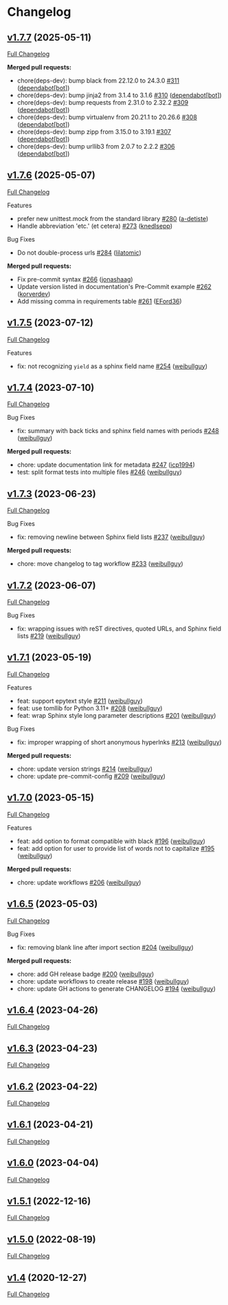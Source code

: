# Changelog

## [v1.7.7](https://github.com/PyCQA/docformatter/tree/v1.7.7) (2025-05-11)

[Full Changelog](https://github.com/PyCQA/docformatter/compare/v1.7.6...v1.7.7)

**Merged pull requests:**

- chore\(deps-dev\): bump black from 22.12.0 to 24.3.0 [\#311](https://github.com/PyCQA/docformatter/pull/311) ([dependabot[bot]](https://github.com/apps/dependabot))
- chore\(deps-dev\): bump jinja2 from 3.1.4 to 3.1.6 [\#310](https://github.com/PyCQA/docformatter/pull/310) ([dependabot[bot]](https://github.com/apps/dependabot))
- chore\(deps-dev\): bump requests from 2.31.0 to 2.32.2 [\#309](https://github.com/PyCQA/docformatter/pull/309) ([dependabot[bot]](https://github.com/apps/dependabot))
- chore\(deps-dev\): bump virtualenv from 20.21.1 to 20.26.6 [\#308](https://github.com/PyCQA/docformatter/pull/308) ([dependabot[bot]](https://github.com/apps/dependabot))
- chore\(deps-dev\): bump zipp from 3.15.0 to 3.19.1 [\#307](https://github.com/PyCQA/docformatter/pull/307) ([dependabot[bot]](https://github.com/apps/dependabot))
- chore\(deps-dev\): bump urllib3 from 2.0.7 to 2.2.2 [\#306](https://github.com/PyCQA/docformatter/pull/306) ([dependabot[bot]](https://github.com/apps/dependabot))

## [v1.7.6](https://github.com/PyCQA/docformatter/tree/v1.7.6) (2025-05-07)

[Full Changelog](https://github.com/PyCQA/docformatter/compare/v1.7.5...v1.7.6)

Features

- prefer new unittest.mock from the standard library [\#280](https://github.com/PyCQA/docformatter/pull/280) ([a-detiste](https://github.com/a-detiste))
- Handle abbreviation 'etc.' \(et cetera\) [\#273](https://github.com/PyCQA/docformatter/pull/273) ([knedlsepp](https://github.com/knedlsepp))

Bug Fixes

- Do not double-process urls [\#284](https://github.com/PyCQA/docformatter/pull/284) ([lilatomic](https://github.com/lilatomic))

**Merged pull requests:**

- Fix pre-commit syntax [\#266](https://github.com/PyCQA/docformatter/pull/266) ([jonashaag](https://github.com/jonashaag))
- Update version listed in documentation's Pre-Commit example [\#262](https://github.com/PyCQA/docformatter/pull/262) ([korverdev](https://github.com/korverdev))
- Add missing comma in requirements table [\#261](https://github.com/PyCQA/docformatter/pull/261) ([EFord36](https://github.com/EFord36))

## [v1.7.5](https://github.com/PyCQA/docformatter/tree/v1.7.5) (2023-07-12)

[Full Changelog](https://github.com/PyCQA/docformatter/compare/v1.7.4...v1.7.5)

Features

- fix: not recognizing `yield` as a sphinx field name [\#254](https://github.com/PyCQA/docformatter/pull/254) ([weibullguy](https://github.com/weibullguy))

## [v1.7.4](https://github.com/PyCQA/docformatter/tree/v1.7.4) (2023-07-10)

[Full Changelog](https://github.com/PyCQA/docformatter/compare/v1.7.3...v1.7.4)

Bug Fixes

- fix: summary with back ticks and sphinx field names with periods [\#248](https://github.com/PyCQA/docformatter/pull/248) ([weibullguy](https://github.com/weibullguy))

**Merged pull requests:**

- chore: update documentation link for metadata [\#247](https://github.com/PyCQA/docformatter/pull/247) ([icp1994](https://github.com/icp1994))
- test: split format tests into multiple files [\#246](https://github.com/PyCQA/docformatter/pull/246) ([weibullguy](https://github.com/weibullguy))

## [v1.7.3](https://github.com/PyCQA/docformatter/tree/v1.7.3) (2023-06-23)

[Full Changelog](https://github.com/PyCQA/docformatter/compare/v1.7.2...v1.7.3)

Bug Fixes

- fix: removing newline between Sphinx field lists [\#237](https://github.com/PyCQA/docformatter/pull/237) ([weibullguy](https://github.com/weibullguy))

**Merged pull requests:**

- chore: move changelog to tag workflow [\#233](https://github.com/PyCQA/docformatter/pull/233) ([weibullguy](https://github.com/weibullguy))

## [v1.7.2](https://github.com/PyCQA/docformatter/tree/v1.7.2) (2023-06-07)

[Full Changelog](https://github.com/PyCQA/docformatter/compare/v1.7.1...v1.7.2)

Bug Fixes

- fix: wrapping issues with reST directives, quoted URLs, and Sphinx field lists [\#219](https://github.com/PyCQA/docformatter/pull/219) ([weibullguy](https://github.com/weibullguy))

## [v1.7.1](https://github.com/PyCQA/docformatter/tree/v1.7.1) (2023-05-19)

[Full Changelog](https://github.com/PyCQA/docformatter/compare/v1.7.0...v1.7.1)

Features

- feat: support epytext style [\#211](https://github.com/PyCQA/docformatter/pull/211) ([weibullguy](https://github.com/weibullguy))
- feat: use tomllib for Python 3.11+ [\#208](https://github.com/PyCQA/docformatter/pull/208) ([weibullguy](https://github.com/weibullguy))
- feat: wrap Sphinx style long parameter descriptions [\#201](https://github.com/PyCQA/docformatter/pull/201) ([weibullguy](https://github.com/weibullguy))

Bug Fixes

- fix: improper wrapping of short anonymous hyperlnks [\#213](https://github.com/PyCQA/docformatter/pull/213) ([weibullguy](https://github.com/weibullguy))

**Merged pull requests:**

- chore: update version strings [\#214](https://github.com/PyCQA/docformatter/pull/214) ([weibullguy](https://github.com/weibullguy))
- chore: update pre-commit-config [\#209](https://github.com/PyCQA/docformatter/pull/209) ([weibullguy](https://github.com/weibullguy))

## [v1.7.0](https://github.com/PyCQA/docformatter/tree/v1.7.0) (2023-05-15)

[Full Changelog](https://github.com/PyCQA/docformatter/compare/v1.6.5...v1.7.0)

Features

- feat: add option to format compatible with black [\#196](https://github.com/PyCQA/docformatter/pull/196) ([weibullguy](https://github.com/weibullguy))
- feat: add option for user to provide list of words not to capitalize [\#195](https://github.com/PyCQA/docformatter/pull/195) ([weibullguy](https://github.com/weibullguy))

**Merged pull requests:**

- chore: update workflows [\#206](https://github.com/PyCQA/docformatter/pull/206) ([weibullguy](https://github.com/weibullguy))

## [v1.6.5](https://github.com/PyCQA/docformatter/tree/v1.6.5) (2023-05-03)

[Full Changelog](https://github.com/PyCQA/docformatter/compare/v1.6.4...v1.6.5)

Bug Fixes

- fix: removing blank line after import section [\#204](https://github.com/PyCQA/docformatter/pull/204) ([weibullguy](https://github.com/weibullguy))

**Merged pull requests:**

- chore: add GH release badge [\#200](https://github.com/PyCQA/docformatter/pull/200) ([weibullguy](https://github.com/weibullguy))
- chore: update workflows to create release [\#198](https://github.com/PyCQA/docformatter/pull/198) ([weibullguy](https://github.com/weibullguy))
- chore: update GH actions to generate CHANGELOG [\#194](https://github.com/PyCQA/docformatter/pull/194) ([weibullguy](https://github.com/weibullguy))

## [v1.6.4](https://github.com/PyCQA/docformatter/tree/v1.6.4) (2023-04-26)

[Full Changelog](https://github.com/PyCQA/docformatter/compare/v1.6.3...v1.6.4)

## [v1.6.3](https://github.com/PyCQA/docformatter/tree/v1.6.3) (2023-04-23)

[Full Changelog](https://github.com/PyCQA/docformatter/compare/v1.6.2...v1.6.3)

## [v1.6.2](https://github.com/PyCQA/docformatter/tree/v1.6.2) (2023-04-22)

[Full Changelog](https://github.com/PyCQA/docformatter/compare/v1.6.1...v1.6.2)

## [v1.6.1](https://github.com/PyCQA/docformatter/tree/v1.6.1) (2023-04-21)

[Full Changelog](https://github.com/PyCQA/docformatter/compare/v1.6.0...v1.6.1)

## [v1.6.0](https://github.com/PyCQA/docformatter/tree/v1.6.0) (2023-04-04)

[Full Changelog](https://github.com/PyCQA/docformatter/compare/v1.5.1...v1.6.0)

## [v1.5.1](https://github.com/PyCQA/docformatter/tree/v1.5.1) (2022-12-16)

[Full Changelog](https://github.com/PyCQA/docformatter/compare/v1.5.0...v1.5.1)

## [v1.5.0](https://github.com/PyCQA/docformatter/tree/v1.5.0) (2022-08-19)

[Full Changelog](https://github.com/PyCQA/docformatter/compare/v1.4...v1.5.0)

## [v1.4](https://github.com/PyCQA/docformatter/tree/v1.4) (2020-12-27)

[Full Changelog](https://github.com/PyCQA/docformatter/compare/v1.3.1...v1.4)
